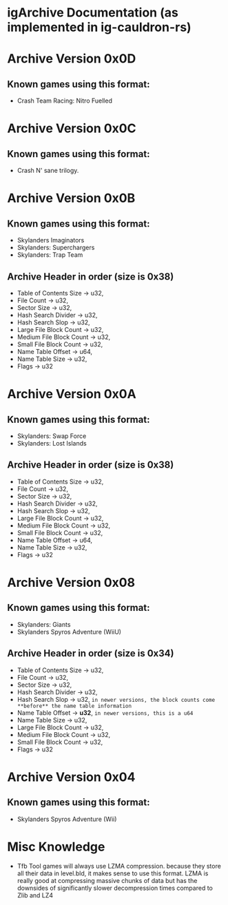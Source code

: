 # igArchive Documentation (as implemented in ig-cauldron-rs)

# Archive Version 0x0D
## Known games using this format:
- Crash Team Racing: Nitro Fuelled

# Archive Version 0x0C 
## Known games using this format:
- Crash N' sane trilogy.

# Archive Version 0x0B
## Known games using this format:
- Skylanders Imaginators
- Skylanders: Superchargers
- Skylanders: Trap Team
## Archive Header in order (size is 0x38)
- Table of Contents Size -> u32,
- File Count -> u32,
- Sector Size -> u32,
- Hash Search Divider -> u32,
- Hash Search Slop -> u32,
- Large File Block Count -> u32,
- Medium File Block Count -> u32,
- Small File Block Count -> u32,
- Name Table Offset -> u64,
- Name Table Size -> u32,
- Flags -> u32

# Archive Version 0x0A
## Known games using this format:
- Skylanders: Swap Force
- Skylanders: Lost Islands
## Archive Header in order (size is 0x38)
- Table of Contents Size -> u32,
- File Count -> u32,
- Sector Size -> u32,
- Hash Search Divider -> u32,
- Hash Search Slop -> u32,
- Large File Block Count -> u32,
- Medium File Block Count -> u32,
- Small File Block Count -> u32,
- Name Table Offset -> u64,
- Name Table Size -> u32,
- Flags -> u32

# Archive Version 0x08
## Known games using this format:
- Skylanders: Giants
- Skylanders Spyros Adventure (WiiU)
## Archive Header in order (size is 0x34)
- Table of Contents Size -> u32,
- File Count -> u32,
- Sector Size -> u32,
- Hash Search Divider -> u32,
- Hash Search Slop -> u32,
`in newer versions, the block counts come **before** the name table information`
- Name Table Offset -> **u32**, `in newer versions, this is a u64`
- Name Table Size -> u32,
- Large File Block Count -> u32,
- Medium File Block Count -> u32,
- Small File Block Count -> u32,
- Flags -> u32

# Archive Version 0x04
## Known games using this format:
- Skylanders Spyros Adventure (Wii)



# Misc Knowledge
- Tfb Tool games will always use LZMA compression. because they store all their data in level.bld, it makes sense to use this format. LZMA is really good at compressing massive chunks of data but has the downsides of significantly slower decompression times compared to Zlib and LZ4

